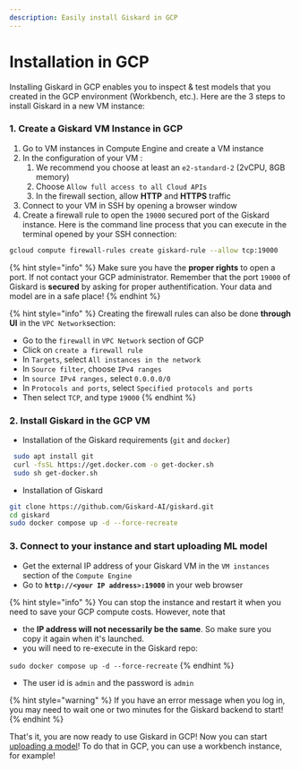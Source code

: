 ```yaml
---
description: Easily install Giskard in GCP
---
```


# Installation in GCP

Installing Giskard in GCP enables you to inspect & test models that you created in the GCP environment (Workbench, etc.). Here are the 3 steps to install Giskard in a new VM instance:

### 1. Create a Giskard VM Instance in GCP

1. Go to VM instances in Compute Engine and create a VM instance
2. In the configuration of your VM :
   1. We recommend you choose at least an `e2-standard-2` (2vCPU, 8GB memory)
   2. Choose `Allow full access to all Cloud APIs`
   3. In the firewall section, allow **HTTP** and **HTTPS** traffic
3. Connect to your VM in SSH by opening a browser window
4. Create a firewall rule to open the `19000` secured port of the Giskard instance. Here is the command line process that you can execute in the terminal opened by your SSH connection:

```bash
gcloud compute firewall-rules create giskard-rule --allow tcp:19000
```

{% hint style="info" %}
Make sure you have the **proper rights** to open a port. If not contact your GCP administrator. Remember that the port `19000` of Giskard is **secured** by asking for proper authentification. Your data and model are in a safe place!
{% endhint %}

{% hint style="info" %}
Creating the firewall rules can also be done **through UI** in the `VPC Network`section:

* Go to the `firewall` in `VPC Network` section of GCP
* Click on `create a firewall rule`
* In `Targets`, select `All instances in the network`
* In `Source filter`, choose `IPv4 ranges`
* In `source IPv4 ranges,` select `0.0.0.0/0`
* In `Protocols and ports`, select `Specified protocols and ports`
* Then select `TCP`, and type `19000`
{% endhint %}

### 2. Install Giskard in the GCP VM

* Installation of the Giskard requirements (`git` and `docker`)

```bash
 sudo apt install git
 curl -fsSL https://get.docker.com -o get-docker.sh
 sudo sh get-docker.sh
```

* Installation of Giskard

```bash
git clone https://github.com/Giskard-AI/giskard.git
cd giskard
sudo docker compose up -d --force-recreate
```

### 3. Connect to your instance and start uploading ML model

* Get the external IP address of your Giskard VM in the `VM instances` section of the `Compute Engine`
* Go to **`http://<your IP address>:19000`** in your web browser

{% hint style="info" %}
You can stop the instance and restart it when you need to save your GCP compute costs. However, note that&#x20;

* the **IP address will not necessarily be the same**. So make sure you copy it again when it's launched.
* you will need to re-execute in the Giskard repo:

&#x20;`sudo docker compose up -d --force-recreate`
{% endhint %}

* The user id is `admin` and the password is `admin`

{% hint style="warning" %}
If you have an error message when you log in, you may need to wait one or two minutes for the Giskard backend to start!
{% endhint %}

That's it, you are now ready to use Giskard in GCP! Now you can start [uploading a model](../upload-your-model/)! To do that in GCP, you can use a workbench instance, for example!

